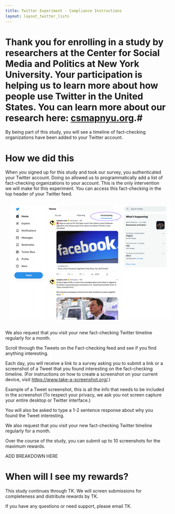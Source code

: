 ```yaml
---
title: Twitter Experiment - Compliance Instructions
layout: layout_twitter_lists
---
```

<style>
ol li {padding-bottom:15px;}  
  
</style>  



# Thank you for enrolling in a study by researchers at the Center for Social Media and Politics at New York University. Your participation is helping us to learn more about how people use Twitter in the United States. You can learn more about our research here: <a href="https://csmapnyu.org">csmapnyu.org</a>.#

By being part of this study, you will see a timeline of fact-checking organizations have been added to your Twitter account.

# How we did this
When you signed up for this study and took our survey, you authenticated your Twitter account. Doing so allowed us to programmatically add a list of fact-checking organizations to your account. This is the only intervention we will make for this experiment. You can access this fact-checking in the top header of your Twitter feed.


 <p align="center"><img src="images/twitter_list.png" style="padding:15px;" alt="Twitter interface with Factchecking list highlighted"></p>


We also request that you visit your new fact-checking Twitter timeline regularly for a month.

Scroll through the Tweets on the Fact-checking feed and see if you find anything interesting.

Each day, you will receive a link to a survey asking you to submit a link or a screenshot of a Tweet that you found interesting on the fact-checking timeline. (For instructions on how to create a screenshot on your current device, visit https://www.take-a-screenshot.org/.) 



Example of a Tweet screenshot, this is all the info that needs to be included in the screenshot (To respect your privacy, we ask you not screen capture your entire desktop or Twitter interface.)






You will also be asked to type a 1-2 sentence response about why you found the Tweet interesting.


We also request that you visit your new fact-checking Twitter timeline regularly for a month.


Over the course of the study, you can submit up to 10 screenshots for the maximum rewards.


ADD BREAKDOWN HERE



# When will I see my rewards?
This study continues through TK. We will screen submissions for completeness and distribute rewards by TK.

If you have any questions or need support, please email TK.

